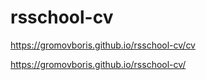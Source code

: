 # rsschool-cv

https://gromovboris.github.io/rsschool-cv/cv

https://gromovboris.github.io/rsschool-cv/
